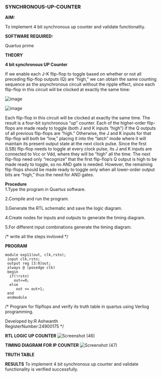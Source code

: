 ### SYNCHRONOUS-UP-COUNTER

**AIM:**

To implement 4 bit synchronous up counter and validate functionality.

**SOFTWARE REQUIRED:**

Quartus prime

**THEORY**

**4 bit synchronous UP Counter**

If we enable each J-K flip-flop to toggle based on whether or not all preceding flip-flop outputs (Q) are “high,” we can obtain the same counting sequence as the asynchronous circuit without the ripple effect, since each flip-flop in this circuit will be clocked at exactly the same time:

![image](https://github.com/naavaneetha/SYNCHRONOUS-UP-COUNTER/assets/154305477/d5db3fa0-e413-404c-b80e-b2f39d82e7e8)


![image](https://github.com/naavaneetha/SYNCHRONOUS-UP-COUNTER/assets/154305477/52cb61eb-d04b-442d-810c-31185a68410b)

Each flip-flop in this circuit will be clocked at exactly the same time.
The result is a four-bit synchronous “up” counter. Each of the higher-order flip-flops are made ready to toggle (both J and K inputs “high”) if the Q outputs of all previous flip-flops are “high.”
Otherwise, the J and K inputs for that flip-flop will both be “low,” placing it into the “latch” mode where it will maintain its present output state at the next clock pulse.
Since the first (LSB) flip-flop needs to toggle at every clock pulse, its J and K inputs are connected to Vcc or Vdd, where they will be “high” all the time.
The next flip-flop need only “recognize” that the first flip-flop’s Q output is high to be made ready to toggle, so no AND gate is needed.
However, the remaining flip-flops should be made ready to toggle only when all lower-order output bits are “high,” thus the need for AND gates.

**Procedure**<br>
1.Type the program in Quartus software.<br>

2.Compile and run the program.<br>

3.Generate the RTL schematic and save the logic diagram.<br>

4.Create nodes for inputs and outputs to generate the timing diagram.<br>

5.For different input combinations generate the timing diagram.<br>

/* write all the steps invloved */

**PROGRAM**
```
module exp11(out, clk,rstn);
 input clk,rstn; 
 output reg [3:0]out; 
 always @ (posedge clk) 
 begin
  if(!rstn)
    out<=0;
  else
	 out <= out+1;
 end
 endmodule
```
/* Program for flipflops and verify its truth table in quartus using Verilog programming. 

Developed by:R Ashwanth<br> RegisterNumber:24900175
*/

**RTL LOGIC UP COUNTER**
![Screenshot (46)](https://github.com/user-attachments/assets/f9d5388b-2b1e-4feb-a864-88dccf2e150f)

**TIMING DIAGRAM FOR IP COUNTER**
![Screenshot (47)](https://github.com/user-attachments/assets/9732c989-7885-4d85-917a-f2114be83d1f)

**TRUTH TABLE**

**RESULTS**
To implement 4 bit synchronous up counter and validate functionality is verified successfully.
